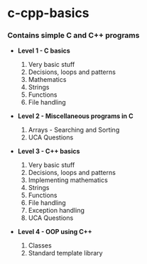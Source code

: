 # c-cpp-basics

### Contains simple C and C++ programs

* **Level 1 - C basics**
	1. Very basic stuff
	2. Decisions, loops and patterns
	3. Mathematics
	4. Strings
	5. Functions
	6. File handling

* **Level 2 - Miscellaneous programs in C**
	1. Arrays - Searching and Sorting
	2. UCA Questions

* **Level 3 - C++ basics**
	1. Very basic stuff
	2. Decisions, loops and patterns
	3. Implementing mathematics
	4. Strings
	5. Functions
	6. File handling
	7. Exception handling
	8. UCA Questions

* **Level 4 - OOP using C++**
	1. Classes
	2. Standard template library
